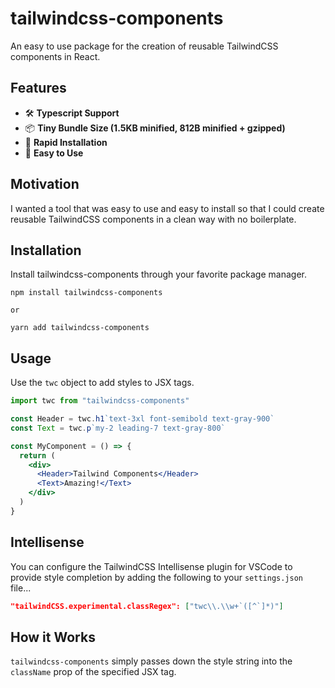 # tailwindcss-components

An easy to use package for the creation of reusable TailwindCSS components in React.

## Features

- 🛠 **Typescript Support**
- 📦 **Tiny Bundle Size (1.5KB minified, 812B minified + gzipped)**
- 💨 **Rapid Installation**
- 🙂 **Easy to Use**

## Motivation

I wanted a tool that was easy to use and easy to install so that I could create reusable TailwindCSS components in a clean way with no boilerplate.

## Installation

Install tailwindcss-components through your favorite package manager.

```
npm install tailwindcss-components

or

yarn add tailwindcss-components
```

## Usage

Use the `twc` object to add styles to JSX tags.

```jsx
import twc from "tailwindcss-components"

const Header = twc.h1`text-3xl font-semibold text-gray-900`
const Text = twc.p`my-2 leading-7 text-gray-800`

const MyComponent = () => {
  return (
    <div>
      <Header>Tailwind Components</Header>
      <Text>Amazing!</Text>
    </div>
  )
}
```

## Intellisense

You can configure the TailwindCSS Intellisense plugin for VSCode to provide style completion by adding the following to your `settings.json` file...

```json
"tailwindCSS.experimental.classRegex": ["twc\\.\\w+`([^`]*)"]
```

## How it Works

`tailwindcss-components` simply passes down the style string into the `className` prop of the specified JSX tag.
